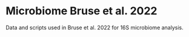 # Microbiome Bruse et al. 2022
Data and scripts used in Bruse et al. 2022 for 16S microbiome analysis.
